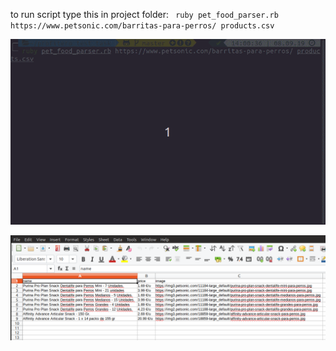 to run script type this in project folder:
 ` ruby pet_food_parser.rb https://www.petsonic.com/barritas-para-perros/ products.csv`

![](test_run.gif)


![](csv_file.png)
